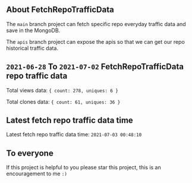 ## About FetchRepoTrafficData

The `main` branch project can fetch specific repo everyday traffic data and save in the MongoDB.

The `apis` branch project can expose the apis so that we can get our repo historical traffic data.

## `2021-06-28` To `2021-07-02` FetchRepoTrafficData repo traffic data

Total views data: `{ count: 278, uniques: 6 }`

Total clones data: `{ count: 61, uniques: 36 }`

## Latest fetch repo traffic data time

Latest fetch repo traffic data time: `2021-07-03 00:48:10`

## To everyone

If this project is helpful to you please star this project, this is an encouragement to me `:)`



